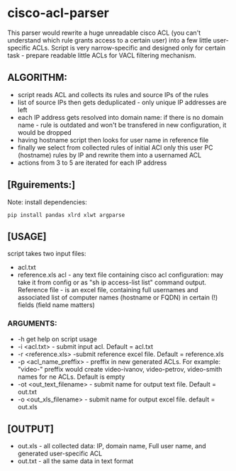 # cisco-acl-parser

This parser would rewrite a huge unreadable cisco ACL (you can't understand which rule grants access to a certain user) into a few little user-specific ACLs.
Script is very narrow-specific and designed only for certain task - prepare readable little ACLs for VACL filtering mechanism.

## ALGORITHM:
* script reads ACL and collects its rules and source IPs of the rules
* list of source IPs then gets deduplicated - only unique IP addresses are left
* each IP address gets resolved into domain name: if there is no domain name - rule is outdated and won't be transfered in new configuration, it would be dropped
* having hostname script then looks for user name in reference file
* finally we select from collected rules of initial ACl only this user PC (hostname) rules by IP and rewrite them into a usernamed ACL
* actions from 3 to 5 are iterated for each IP address 

## [Rguirements:]

Note: install dependencies:
```
pip install pandas xlrd xlwt argparse
```

## [USAGE]
script takes two input files: 
* acl.txt
* reference.xls 
acl - any text file containing cisco acl configuration: may take it from config or as "sh ip access-list list" command output. 
Reference file - is an excel file, containing full usernames and associated list of computer names (hostname or FQDN) in certain (!) fields (field name matters)
### ARGUMENTS:
*	-h get help on script usage 
*	-i <acl.txt> - submit input acl. Default = acl.txt
*	-r <reference.xls> -submit reference excel file. Default = reference.xls
*	-p <acl_name_preffix> - preffix in new generated ACLs. For example: "video-" preffix would create video-ivanov, video-petrov, video-smith names for ne ACLs. Default is empty
*	-ot <out_text_filename> - submit name for output text file. Default = out.txt
*	-o <out_xls_filename> - submit name for output excel file. default = out.xls

## [OUTPUT]
* out.xls - all collected data: IP, domain name, Full user name, and generated user-specific ACL
* out.txt - all the same data in text format
	
